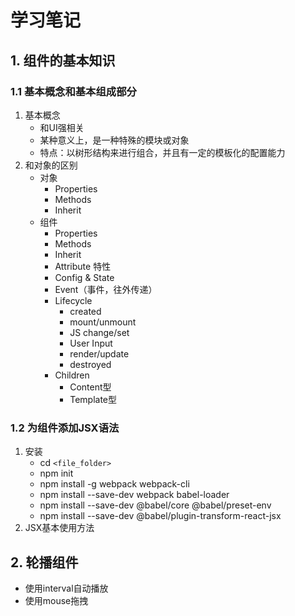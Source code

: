 # 学习笔记

## 1. 组件的基本知识
  ### 1.1 基本概念和基本组成部分
   1. 基本概念
       - 和UI强相关
       - 某种意义上，是一种特殊的模块或对象
       - 特点：以树形结构来进行组合，并且有一定的模板化的配置能力
   2. 和对象的区别
       - 对象
          - Properties
          - Methods
          - Inherit
       - 组件
          - Properties
          - Methods
          - Inherit
          - Attribute 特性
          - Config & State
          - Event（事件，往外传递）
          - Lifecycle
             - created
             - mount/unmount
             - JS change/set
             - User Input
             - render/update
             - destroyed
          - Children
             - Content型
             - Template型
  ### 1.2 为组件添加JSX语法
   1. 安装
       - cd `<file_folder>`
       - npm init
       - npm install -g webpack webpack-cli
       - npm install --save-dev webpack babel-loader
       - npm install --save-dev @babel/core @babel/preset-env
       - npm install --save-dev @babel/plugin-transform-react-jsx
   2. JSX基本使用方法
## 2. 轮播组件
  - 使用interval自动播放
  - 使用mouse拖拽